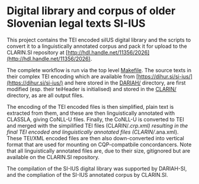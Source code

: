 # Digital library and corpus of older Slovenian legal texts SI-IUS

This project contains the TEI encoded siIUS digital library and the scripts to
convert it to a linguistically annotated corpus and pack it for upload to the
CLARIN.SI repository at [http://hdl.handle.net/11356/2026](http://hdl.handle.net/11356/2026).

The complete workflow is run via the top level [Makefile](Makefile).
The source texts in their complex TEI encoding which are available from
[https://dihur.si/si-ius/](https://dihur.si/si-ius/) and here stored in the
[DARIAH/](DARIAH/) directory, are first modified (esp. their teiHeader is initialised)
and stored in the [CLARIN/](CLARIN/) directory, as are all output files.

The encoding of the TEI encoded files is then simplified, plain text is extracted from them,
and these are then linguistically annotated with CLASSLA, giving CoNLL-U files. Finally,
the CoNLL-U is converted to TEI and merged with the simpilified TEI files (CLARIN/*.crp.xml)
resulting in the final TEI encoded and linguistically annotated files (CLARIN/*.ana.xml).
These TEI/XML encoded files are then also down-converted into vertical format that are used
for mounting on CQP-compatbile concordancers.
Note that all linguistically annotated files are, due to their size, gitignored but are
available on the CLARIN.SI repository.

The compilation of the SI-IUS digital library was supported by DARIAH-SI,
and the compliation of the SI-IUS annotated corpus by CLARIN.SI.

